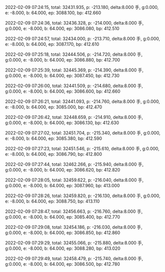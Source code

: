 2022-02-09 07:24:15, total: 32431.935, p: -213.180, delta:8.000 手, g:0.000, e: -8.000, b: 64.000, ep: 3088.100, bp: 412.660

2022-02-09 07:24:36, total: 32436.328, p: -214.000, delta:8.000 手, g:0.000, e: -8.000, b: 64.000, ep: 3086.080, bp: 412.510

2022-02-09 07:24:57, total: 32434.000, p: -213.710, delta:8.000 手, g:0.000, e: -8.000, b: 64.000, ep: 3087.170, bp: 412.610

2022-02-09 07:25:18, total: 32444.506, p: -214.720, delta:8.000 手, g:0.000, e: -8.000, b: 64.000, ep: 3086.880, bp: 412.700

2022-02-09 07:25:39, total: 32445.369, p: -214.390, delta:8.000 手, g:0.000, e: -8.000, b: 64.000, ep: 3087.450, bp: 412.730

2022-02-09 07:26:00, total: 32441.509, p: -214.680, delta:8.000 手, g:0.000, e: -8.000, b: 64.000, ep: 3086.600, bp: 412.660

2022-02-09 07:26:21, total: 32441.093, p: -214.760, delta:8.000 手, g:0.000, e: -8.000, b: 64.000, ep: 3085.000, bp: 412.470

2022-02-09 07:26:42, total: 32448.659, p: -214.910, delta:8.000 手, g:0.000, e: -8.000, b: 64.000, ep: 3086.130, bp: 412.630

2022-02-09 07:27:02, total: 32451.704, p: -215.340, delta:8.000 手, g:0.000, e: -8.000, b: 64.000, ep: 3085.380, bp: 412.590

2022-02-09 07:27:23, total: 32451.546, p: -215.610, delta:8.000 手, g:0.000, e: -8.000, b: 64.000, ep: 3086.790, bp: 412.800

2022-02-09 07:27:44, total: 32462.266, p: -215.940, delta:8.000 手, g:0.000, e: -8.000, b: 64.000, ep: 3086.620, bp: 412.820

2022-02-09 07:28:05, total: 32459.622, p: -216.040, delta:8.000 手, g:0.000, e: -8.000, b: 64.000, ep: 3087.960, bp: 413.000

2022-02-09 07:28:26, total: 32459.820, p: -216.130, delta:8.000 手, g:0.000, e: -8.000, b: 64.000, ep: 3088.750, bp: 413.110

2022-02-09 07:28:47, total: 32456.663, p: -216.760, delta:8.000 手, g:0.000, e: -8.000, b: 64.000, ep: 3085.400, bp: 412.770

2022-02-09 07:29:08, total: 32454.186, p: -216.030, delta:8.000 手, g:0.000, e: -8.000, b: 64.000, ep: 3086.850, bp: 412.860

2022-02-09 07:29:29, total: 32455.066, p: -215.880, delta:8.000 手, g:0.000, e: -8.000, b: 64.000, ep: 3088.280, bp: 413.020

2022-02-09 07:29:49, total: 32458.479, p: -215.740, delta:8.000 手, g:0.000, e: -8.000, b: 64.000, ep: 3086.500, bp: 412.780